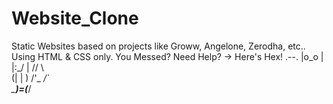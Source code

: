 # Website_Clone
Static Websites based on projects like Groww, Angelone, Zerodha, etc.. Using HTML & CSS only.
You Messed? Need Help? -> Here's Hex!
       .--.
      |o_o |
      |:_/ |
     //   \ \
    (|     | )
   /'\_   _/`\
   \___)=(___/
